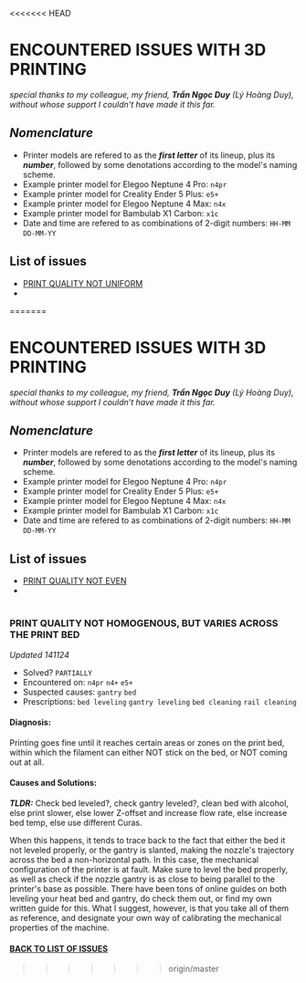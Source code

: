 <<<<<<< HEAD
# ENCOUNTERED ISSUES WITH 3D PRINTING

*special thanks to my colleague, my friend, ***Trần Ngọc Duy*** (Lý Hoàng Duy), without whose support I couldn't have made it this far.*

## ***Nomenclature***
- Printer models are refered to as the ***first letter*** of its lineup, plus its ***number***, followed by some denotations according to the model's naming scheme.
- Example printer model for Elegoo Neptune 4 Pro: `n4pr`
- Example printer model for Creality Ender 5 Plus: `e5+`
- Example printer model for Elegoo Neptune 4 Max: `n4x`
- Example printer model for Bambulab X1 Carbon: `x1c`
- Date and time are refered to as combinations of 2-digit numbers: `HH-MM` `DD-MM-YY`

## List of issues
- [PRINT QUALITY NOT UNIFORM](guides/[PROBLEM]_PRINT_NOT_UNIFORM.md)
- 
=======
# ENCOUNTERED ISSUES WITH 3D PRINTING

*special thanks to my colleague, my friend, ***Trần Ngọc Duy*** (Lý Hoàng Duy), without whose support I couldn't have made it this far.*

## ***Nomenclature***
- Printer models are refered to as the ***first letter*** of its lineup, plus its ***number***, followed by some denotations according to the model's naming scheme.
- Example printer model for Elegoo Neptune 4 Pro: `n4pr`
- Example printer model for Creality Ender 5 Plus: `e5+`
- Example printer model for Elegoo Neptune 4 Max: `n4x`
- Example printer model for Bambulab X1 Carbon: `x1c`
- Date and time are refered to as combinations of 2-digit numbers: `HH-MM` `DD-MM-YY`

## List of issues
- [PRINT QUALITY NOT EVEN](#print-quality-not-homogenous-but-varies-across-the-print-bed)
- 

#
### PRINT QUALITY NOT HOMOGENOUS, BUT VARIES ACROSS THE PRINT BED
*Updated 141124*
- Solved? `PARTIALLY`
- Encountered on: `n4pr` `n4+` `e5+`
- Suspected causes: `gantry` `bed`
- Prescriptions: `bed leveling` `gantry leveling` `bed cleaning` `rail cleaning`

#### Diagnosis:
Printing goes fine until it reaches certain areas or zones on the print bed, within which the filament can either NOT stick on the bed, or NOT coming out at all.

#### Causes and Solutions:
***TLDR:*** Check bed leveled?, check gantry leveled?, clean bed with alcohol, else print slower, else lower Z-offset and increase flow rate, else increase bed temp, else use different Curas.

When this happens, it tends to trace back to the fact that either the bed it not leveled properly, or the gantry is slanted, making the nozzle's trajectory across the bed a non-horizontal path. In this case, the mechanical configuration of the printer is at fault. Make sure to level the bed properly, as well as check if the nozzle gantry is as close to being parallel to the printer's base as possible. There have been tons of online guides on both leveling your heat bed and gantry, do check them out, or find my own written guide for this. What I suggest, however, is that you take all of them as reference, and designate your own way of calibrating the mechanical properties of the machine.

#### [BACK TO LIST OF ISSUES](#list-of-issues)
>>>>>>> origin/master
